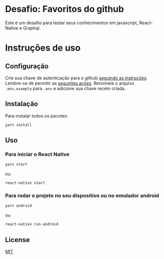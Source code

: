 # Desafio: Favoritos do github

Este é um desafio para testar seus conhecimentos em javascript, React-Native e Graphql.

# Instruções de uso

## Configuração

Crie sua chave de autenticação para o github [seguindo as instruções](https://help.github.com/en/github/authenticating-to-github/creating-a-personal-access-token-for-the-command-line).
Lembre-se de permitir as [seguintes ações](https://developer.github.com/v4/guides/forming-calls/#authenticating-with-graphql).
Renomeie o arquivo `.env.example` para `.env` e adicione sua chave recém criada.

## Instalação

Para instalar todos os pacotes:

```bash
yarn install
```

## Uso

### Para iniciar o React Native

```bash
yarn start
```

ou

```bash
react-native start
```

### Para rodar o projeto no seu dispositivo ou no emulador android

```bash
yarn android
```

ou

```bash
react-native run-android
```

## License

[MIT](https://choosealicense.com/licenses/mit/)
